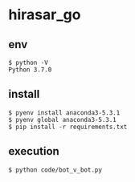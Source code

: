 # hirasar_go
## env
```
$ python -V
Python 3.7.0
```

## install
```
$ pyenv install anaconda3-5.3.1
$ pyenv global anaconda3-5.3.1
$ pip install -r requirements.txt
```

## execution
```
$ python code/bot_v_bot.py
```
